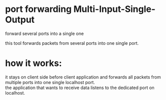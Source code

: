 # port forwarding Multi-Input-Single-Output

forward several ports into a single one 


this tool forwards packets from several ports into one single port.

# how it works:
it stays on client side before client application and forwards all packets from multiple ports into one single localhost port.  
the application that wants to receive data listens to the dedicated port on localhost.
